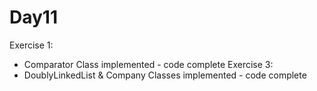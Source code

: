 Day11
=====
Exercise 1:
  - Comparator Class implemented - code complete
Exercise 3:
  - DoublyLinkedList & Company Classes implemented - code complete